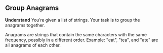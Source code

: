 ##  Group Anagrams

**Understand**
You’re given a list of strings.
Your task is to group the anagrams together.

Anagrams are strings that contain the same characters with the same frequency, possibly in a different order.
Example: "eat", "tea", and "ate" are all anagrams of each other.

